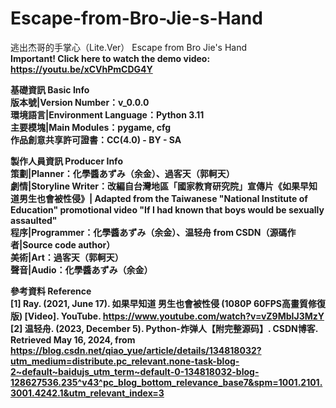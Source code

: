 # Escape-from-Bro-Jie-s-Hand
逃出杰哥的手掌心（Lite.Ver） Escape from Bro Jie's Hand
<br><strong> Important! Click here to watch the demo video: https://youtu.be/xCVhPmCDG4Y

基礎資訊  Basic Info <br>
版本號|Version Number：v_0.0.0 <br>
環境語言|Environment Language：Python 3.11 <br>
主要模塊|Main Modules：pygame, cfg <br>
作品創意共享許可證書：CC(4.0) - BY - SA <br>

製作人員資訊  Producer Info <br>
策劃|Planner：化學醬あずみ（余金）、過客天（郭軻天） <br>
劇情|Storyline Writer：改編自台灣地區「國家教育研究院」宣傳片《如果早知道男生也會被性侵》| Adapted from the Taiwanese "National Institute of Education" promotional video "If I had known that boys would be sexually assaulted" <br>
程序|Programmer：化學醬あずみ（余金）、温轻舟 from CSDN（源碼作者|Source code author） <br>
美術|Art：過客天（郭軻天） <br>
聲音|Audio：化學醬あずみ（余金） <br>

參考資料  Reference <br>
[1] Ray. (2021, June 17). 如果早知道 男生也會被性侵 (1080P 60FPS高畫質修復版) [Video]. YouTube. https://www.youtube.com/watch?v=vZ9MbIJ3MzY <br>
[2] 温轻舟. (2023, December 5). Python-炸弹人【附完整源码】. CSDN博客. Retrieved May 16, 2024, from https://blog.csdn.net/qiao_yue/article/details/134818032?utm_medium=distribute.pc_relevant.none-task-blog-2~default~baidujs_utm_term~default-0-134818032-blog-128627536.235^v43^pc_blog_bottom_relevance_base7&spm=1001.2101.3001.4242.1&utm_relevant_index=3 <br>
